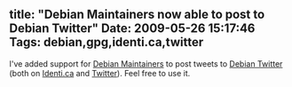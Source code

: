 title: "Debian Maintainers now able to post to Debian Twitter"
Date: 2009-05-26 15:17:46
Tags: debian,gpg,identi.ca,twitter
---
I've added support for <a href="http://wiki.debian.org/Maintainers">Debian Maintainers</a> to post tweets to <a href="http://twitter.debian.net">Debian Twitter</a> (both on <a href="http://identi.ca/debianproject">Identi.ca</a> and <a href="http://twitter.com/debianproject">Twitter</a>). Feel free to use it.